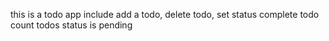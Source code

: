 this is a todo app
include add a todo, delete todo, set status complete todo
count todos status is pending
